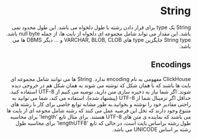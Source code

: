 <div dir="rtl" markdown="1">

# String

String یک type برای قرار دادن رشته با طول دلخواه می باشد. این طول محدود نمی باشد. این مقدار می تواند شامل مجموعه ای دلخواه از بایت ها، از جمله null byte باشد. String type جایگزین type های VARCHAR, BLOB, CLOB و ... دیگر DBMS ها می باشد.

## Encodings

ClickHouse مفهومی به نام encoding ندارد. String ها می توانند شامل مجموعه ای بایت ها باشند که با همان شکل که نوشته می شوند به همان شکل هم در خروجی دیده شوند. اگر شما نیاز به ذخیره سازی متن دارید، توصیه می کنیم از UTF-8 استفاده کنید. حداقل اگر ترمینال شما از UTF-8 (پیشنهاد شده)، استفاده می کند، شما می توانید به راحتی مقادیر خود را نوشته و بخوانید.به طور مشابه توابع خاصی برای کار با رشته های متنوع وجود دارند که تخل این فرضیه عمل می کنند که رشته شامل مجوعه ای از بایت ها می باشند که نماینده ی متن های UTF-8 هستند. برای مثال تابع 'length' برای محاسبه طول رشته براساس بایت است، در حالی که تابع 'lengthUTF8' برای محاسبه طول رشته بر اساس UNICODE می باشد.

</div>